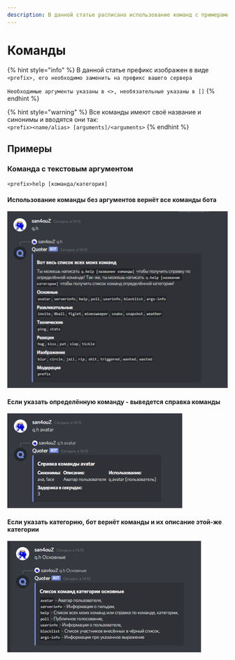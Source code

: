 ```yaml
---
description: В данной статье расписано использование команд с примерами
---
```


# Команды

{% hint style="info" %}
В данной статье префикс изображен в виде `<prefix>, его необходимо заменить на префикс вашего сервера`

`Необходимые аргументы указаны в <>, необязательные указаны в []`
{% endhint %}

{% hint style="warning" %}
Все команды имеют своё название и синонимы и вводятся они так:  
`<prefix><name/alias> [arguments]/<arguments>`
{% endhint %}

## Примеры

### Команда с текстовым аргументом

```
<prefix>help [команда/категория]
```

#### Использование команды без аргументов вернёт все команды бота  

![](../.gitbook/assets/izobrazhenie_2021-04-20_141610.png)

#### Если указать определённую команду - выведется справка команды  

![](../.gitbook/assets/izobrazhenie_2021-04-20_141717.png)

#### Если указать категорию, бот вернёт команды и их описание этой-же категории  

![](../.gitbook/assets/izobrazhenie_2021-04-20_141907.png)


